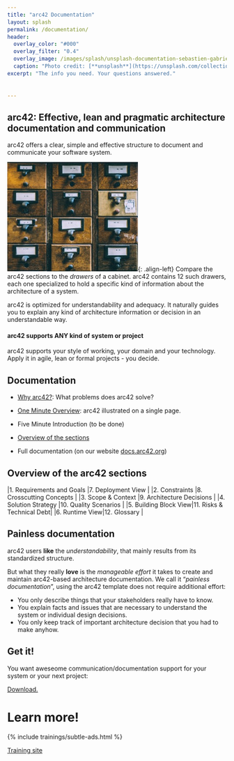 ```yaml
---
title: "arc42 Documentation"
layout: splash
permalink: /documentation/
header:
  overlay_color: "#000"
  overlay_filter: "0.4"
  overlay_image: /images/splash/unsplash-documentation-sebastien-gabriel.jpg
  caption: "Photo credit: [**unsplash**](https://unsplash.com/collections/3015/northside-01?photo=XOrFfUPUfeU)"
excerpt: "The info you need. Your questions answered."


---
```


## arc42: Effective, lean and pragmatic architecture documentation and communication

arc42 offers a clear, simple and effective structure to document and
communicate your software system.

![image-left](/images/cabinet-sanwal-deen-300px.jpg){: .align-left}
Compare the arc42 sections to the _drawers_ of a cabinet. arc42 contains 12 such drawers, each one specialized to hold a specific kind of information about the architecture of a system.

arc42 is optimized for understandability and adequacy. It naturally guides you to explain any kind of architecture information or decision in an understandable way.

#### arc42 supports ANY kind of system or project

arc42 supports your style of working, your domain and your technology.
Apply it in agile, lean or formal projects - you decide.

## Documentation

* [Why arc42?](/why): What problems does arc42 solve?

* [One Minute Overview](/overview): arc42 illustrated on a single page.

* Five Minute Introduction (to be done)

* [Overview of the sections](#overview)

* Full documentation (on our website [docs.arc42.org](http://docs.arc42.org))



## Overview of the arc42 sections

|1. Requirements and Goals |7. Deployment View |
|2. Constraints |8. Crosscutting Concepts |
|3. Scope & Context |9. Architecture Decisions |
|4. Solution Strategy |10. Quality Scenarios |
|5. Building Block View|11. Risks & Technical Debt|
|6. Runtime View|12. Glossary |



## Painless documentation

arc42 users **like** the _understandability_, that mainly results from its standardized
  structure.

But what they really **love** is the _manageable effort_ it takes to create and
maintain arc42-based architecture documentation. We call it “_painless documentation_”,
using the arc42 template does not require additional effort:

*	You only describe things that your stakeholders really have to know.
*	You explain facts and issues that are necessary to understand the system or
individual design decisions.
*	You only keep track of important architecture decision that you had to
make anyhow.


## Get it!

You want aweseome communication/documentation support for your
system or your next project:

<a href="/download" class="btn btn--success">Download.</a>


# Learn more!

{% include trainings/subtle-ads.html %}

<a href="http://arc42.de" class="btn btn--success">Training site</a>
